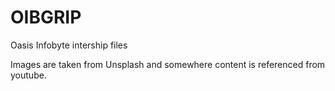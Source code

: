 # OIBGRIP
Oasis Infobyte intership files

Images are taken from Unsplash and somewhere content is referenced from youtube.
